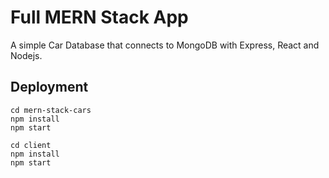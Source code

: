 # Full MERN Stack App

A simple Car Database that connects to MongoDB with Express, React and Nodejs.

## Deployment

```
cd mern-stack-cars
npm install
npm start

cd client
npm install
npm start

```